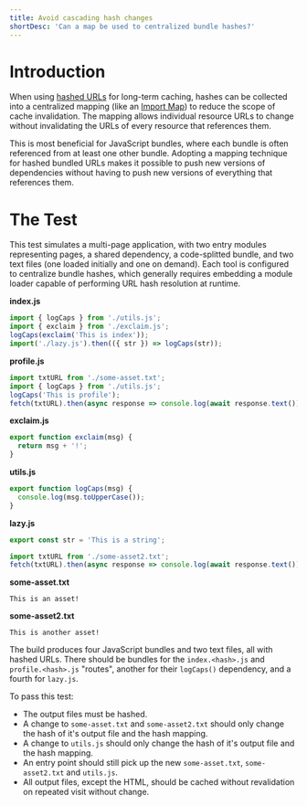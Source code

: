 ```yaml
---
title: Avoid cascading hash changes
shortDesc: 'Can a map be used to centralized bundle hashes?'
---
```


# Introduction

When using [hashed URLs](/hashing/) for long-term caching, hashes can be collected into a centralized mapping (like an [Import Map]) to reduce the scope of cache invalidation. The mapping allows individual resource URLs to change without invalidating the URLs of every resource that references them.

This is most beneficial for JavaScript bundles, where each bundle is often referenced from at least one other bundle. Adopting a mapping technique for hashed bundled URLs makes it possible to push new versions of dependencies without having to push new versions of everything that references them.

# The Test

This test simulates a multi-page application, with two entry modules representing pages, a shared dependency, a code-splitted bundle, and two text files (one loaded initially and one on demand). Each tool is configured to centralize bundle hashes, which generally requires embedding a module loader capable of performing URL hash resolution at runtime.

**index.js**

```js
import { logCaps } from './utils.js';
import { exclaim } from './exclaim.js';
logCaps(exclaim('This is index'));
import('./lazy.js').then(({ str }) => logCaps(str));
```

**profile.js**

```js
import txtURL from './some-asset.txt';
import { logCaps } from './utils.js';
logCaps('This is profile');
fetch(txtURL).then(async response => console.log(await response.text()));
```

**exclaim.js**

```js
export function exclaim(msg) {
  return msg + '!';
}
```

**utils.js**

```js
export function logCaps(msg) {
  console.log(msg.toUpperCase());
}
```

**lazy.js**

```js
export const str = 'This is a string';

import txtURL from './some-asset2.txt';
fetch(txtURL).then(async response => console.log(await response.text()));
```

**some-asset.txt**

```
This is an asset!
```

**some-asset2.txt**

```
This is another asset!
```

The build produces four JavaScript bundles and two text files, all with hashed URLs. There should be bundles for the `index.<hash>.js` and `profile.<hash>.js` "routes", another for their `logCaps()` dependency, and a fourth for `lazy.js`.

To pass this test:

- The output files must be hashed.
- A change to `some-asset.txt` and `some-asset2.txt` should only change the hash of it's output file and the hash mapping.
- A change to `utils.js` should only change the hash of it's output file and the hash mapping.
- An entry point should still pick up the new `some-asset.txt`, `some-asset2.txt` and `utils.js`.
- All output files, except the HTML, should be cached without revalidation on repeated visit without change.

[import map]: https://github.com/WICG/import-maps
